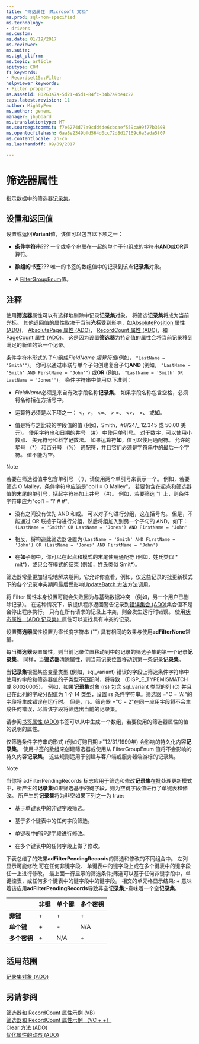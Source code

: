```yaml
---
title: "筛选属性 |Microsoft 文档"
ms.prod: sql-non-specified
ms.technology:
- drivers
ms.custom: 
ms.date: 01/19/2017
ms.reviewer: 
ms.suite: 
ms.tgt_pltfrm: 
ms.topic: article
apitype: COM
f1_keywords:
- Recordset15::Filter
helpviewer_keywords:
- Filter property
ms.assetid: 80263a7a-5d21-45d1-84fc-34b7a9be4c22
caps.latest.revision: 11
author: MightyPen
ms.author: genemi
manager: jhubbard
ms.translationtype: MT
ms.sourcegitcommit: f7e6274d77a9cdd4de6cbcaef559ca99f77b3608
ms.openlocfilehash: 6aa8e2349bfd564d0cc72d8d17169c6a5ada5f07
ms.contentlocale: zh-cn
ms.lasthandoff: 09/09/2017

---
```

# <a name="filter-property"></a>筛选器属性
指示数据中的筛选器[记录集](../../../ado/reference/ado-api/recordset-object-ado.md)。  
  
## <a name="settings-and-return-values"></a>设置和返回值  
 设置或返回**Variant**值，该值可以包含以下项之一：  
  
-   **条件字符串**??? 一个或多个串联在一起的单个子句组成的字符串**AND**或**OR**运算符。  
  
-   **数组的书签**??? 唯一的书签的数组值中的记录到该点**记录集**对象。  
  
-   A [FilterGroupEnum](../../../ado/reference/ado-api/filtergroupenum.md)值。  
  
## <a name="remarks"></a>注释  
 使用**筛选器**属性可以有选择地剔除中记录**记录集**对象。 将筛选**记录集**将成为当前光标。 其他返回值的属性取决于当前**光标**受到影响，如[AbsolutePosition 属性 (ADO)](../../../ado/reference/ado-api/absoluteposition-property-ado.md)， [AbsolutePage 属性 (ADO)](../../../ado/reference/ado-api/absolutepage-property-ado.md)， [RecordCount 属性 (ADO)](../../../ado/reference/ado-api/recordcount-property-ado.md)，和[PageCount 属性 (ADO)](../../../ado/reference/ado-api/pagecount-property-ado.md)。 这是因为设置**筛选器**为特定值的属性会将当前记录移到满足的新值的第一个记录。  
  
 条件字符串形式的子句组成*FieldName 运算符值*(例如， `"LastName = 'Smith'"`)。 你可以通过串联与单个子句创建复合子句**AND** (例如， `"LastName = 'Smith' AND FirstName = 'John'"`) 或**OR** (例如， `"LastName = 'Smith' OR LastName = 'Jones'"`)。 条件字符串中使用以下准则：  
  
-   *FieldName*必须是来自有效字段名称**记录集**。 如果字段名称包含空格，必须将名称括在方括号中。  
  
-   运算符必须是以下项之一： \<，>， \<=、 > =、 <>、 =、 或**如**。  
  
-   值是将与之比较的字段值的值 (例如，Smith，#8/24/&#95; 12.345 或 50.00 美元)。 使用字符串和日期的井号 （#） 中使用单引号。 对于数字，可以使用小数点、 美元符号和科学记数法。 如果运算符**如**，值可以使用通配符。 允许的星号 （*） 和百分号 （%） 通配符，并且它们必须是字符串中的最后一个字符。 值不能为空。  
  
> [!NOTE]
>  若要在筛选器值中包含单引号 （'），请使用两个单引号来表示一个。 例如，若要筛选 O'Malley，条件字符串应该是"col1 = O Malley"。 若要包含在起点和筛选器值的末尾的单引号，括起字符串加上井号 （#）。 例如，若要筛选 '1' 上，则条件字符串应为"col1 = '1' # #"。  
  
-   没有之间没有优先 AND 和或。 可以对子句进行分组，这在括号内。 但是，不能通过 OR 联接子句进行分组，然后将组加入到另一个子句的 AND，如下：`(LastName = 'Smith' OR LastName = 'Jones') AND FirstName = 'John'`  
  
-   相反，将构造此筛选器设置为`(LastName = 'Smith' AND FirstName = 'John') OR (LastName = 'Jones' AND FirstName = 'John')`  
  
-   在**如**子句中，你可以在起点和模式的末尾使用通配符 (例如，姓氏类似 * mit\*)，或只会在模式的结束 (例如，姓氏类似 Smit\*)。  
  
 筛选器常量更加轻松地解决期间，它允许你查看，例如，仅这些记录的批更新模式下的各个记录冲突期间最后受影响[UpdateBatch 方法](../../../ado/reference/ado-api/updatebatch-method.md)方法调用。  
  
 将 Filter 属性本身设置可能会失败因为与基础数据冲突 （例如，另一个用户已删除记录）。 在这种情况下，该提供程序返回警告记录到[错误集合 (ADO)](../../../ado/reference/ado-api/errors-collection-ado.md)集合但不是会停止程序执行。 只有在所有请求的记录上冲突，则会发生运行时错误。 使用[状态属性 （ADO 记录集）](../../../ado/reference/ado-api/status-property-ado-recordset.md)属性可以查找具有冲突的记录。  
  
 设置**筛选器**属性设置为零长度字符串 ("") 具有相同的效果与使用**adFilterNone**常量。  
  
 每当**筛选器**设置属性，则当前记录位置移动到中的记录的筛选子集的第一个记录**记录集**。 同样，当**筛选器**清除属性，则当前记录位置移动到第一条记录**记录集**。  
  
 当**记录集**根据某些变量类型 (例如，sql_variant) 错误的字段上筛选条件字符串中使用的字段和筛选器值的子类型不匹配时，将导致 （DISP_E_TYPEMISMATCH 或 80020005）。 例如，如果**记录集**对象 (rs) 包含 sql_variant 类型的列 (C) 并且已在此列的字段分配值为 1 个 I4 类型，设置 rs 条件字符串。筛选器 ="C = 'A'"的字段将生成错误在运行时。 但是，rs。筛选器 ="C = 2"在同一应用字段将不会生成任何错误，尽管该字段将筛选出当前的记录集。  
  
 请参阅[书签属性 (ADO)](../../../ado/reference/ado-api/bookmark-property-ado.md)书签可以从中生成一个数组，若要使用的筛选器属性的值的说明的属性。  
  
 仅筛选条件字符串的形式 (例如订购日期 >"12/31/1999年) 会影响的持久化内容**记录集**。 使用书签的数组来创建筛选器或使用从 FilterGroupEnum 值将不会影响的持久内容**记录集**。 这些规则适用于创建与客户端或服务器端游标的记录集。  
  
> [!NOTE]
>  当你将 adFilterPendingRecords 标志应用于筛选和修改**记录集**在批处理更新模式中，所产生的**记录集**如果筛选基于的键字段，则为空键字段值进行了单键表和修改。 所产生的**记录集**将为非空如果下列之一为 true:  
  
-   基于单键表中的非键字段筛选。  
  
-   基于多个键表中的任何字段筛选。  
  
-   单键表中的非键字段进行修改。  
  
-   在多个键表中的任何字段上做了修改。  
  
 下表总结了的效果**adFilterPendingRecords**的筛选和修改的不同组合中。 左列显示可能修改;可在任何非键字段、 单键表中的键字段上或在多个键表中的键字段任一上进行修改。 最上面一行显示的筛选条件;筛选可以基于任何非键字段中，单键控表，或任何多个键表中的键字段中的键字段。 相交的单元格显示结果: + 意味着该应用**adFilterPendingRecords**导致非空**记录集**;-意味着一个空**记录集**。  
  
||非键|单个键|多个密钥|  
|-|--------------|----------------|-------------------|  
|**非键**|+|+|+|  
|**单个键**|+|-|N/A|  
|**多个密钥**|+|N/A|+|  
  
## <a name="applies-to"></a>适用范围  
 [记录集对象 (ADO)](../../../ado/reference/ado-api/recordset-object-ado.md)  
  
## <a name="see-also"></a>另请参阅  
 [筛选器和 RecordCount 属性示例 (VB)](../../../ado/reference/ado-api/filter-and-recordcount-properties-example-vb.md)   
 [筛选器和 RecordCount 属性示例 （VC + +）](../../../ado/reference/ado-api/filter-and-recordcount-properties-example-vc.md)   
 [Clear 方法 (ADO)](../../../ado/reference/ado-api/clear-method-ado.md)   
 [优化属性的动态 (ADO)](../../../ado/reference/ado-api/optimize-property-dynamic-ado.md)

